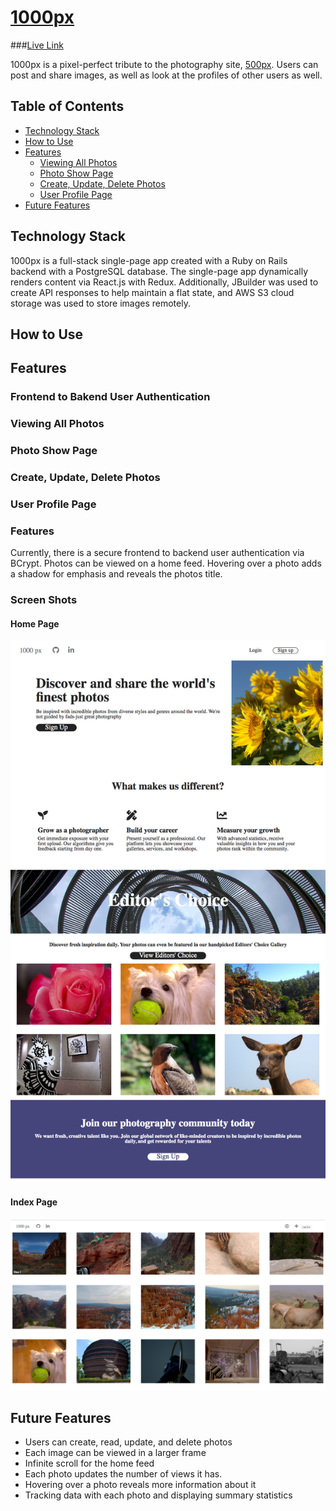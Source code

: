 # [1000px](https://asd-1000pix.herokuapp.com/)

###[Live Link](https://asd-1000pix.herokuapp.com/)

1000px is a pixel-perfect tribute to the photography site, [500px](https://web.500px.com/). Users can post and share images, as well as look at the profiles of other users as well.

## Table of Contents

  - [Technology Stack](#Technology-Stack)
  - [How to Use](#How-to-Use)
  - [Features](#Features)
    * [Viewing All Photos](#Viewing-All-Photos)
    * [Photo Show Page](#Photo-Show-Page)
    * [Create, Update, Delete Photos](#Create,-Update,-Delete-Photos)
    * [User Profile Page](#User-Profile-Page)
  - [Future Features](#Future-Features)

## Technology Stack

  1000px is a full-stack single-page app created with a Ruby on Rails backend with a PostgreSQL database. The single-page app dynamically renders content via React.js with Redux. Additionally, JBuilder was used to create API responses to help maintain a flat state, and AWS S3 cloud storage was used to store images remotely.

## How to Use


## Features

### Frontend to Bakend User Authentication
### Viewing All Photos
### Photo Show Page
### Create, Update, Delete Photos
### User Profile Page


### Features

Currently, there is a secure frontend to backend user authentication via BCrypt. Photos can be viewed on a home feed. Hovering over a photo adds a shadow for emphasis and reveals the photos title.

### Screen Shots

#### Home Page 

![Home Page](readme_assets/home.jpg)

#### Index Page

![Index Page](readme_assets/index.png)




## Future Features

  * Users can create, read, update, and delete photos
  * Each image can be viewed in a larger frame
  * Infinite scroll for the home feed 
  * Each photo updates the number of views it has.
  * Hovering over a photo reveals more information about it
  * Tracking data with each photo and displaying summary statistics

